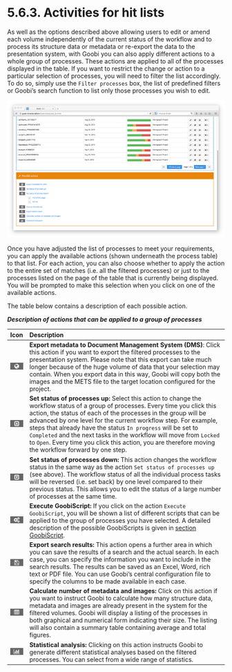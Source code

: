 # 5.6.3. Activities for hit lists

As well as the options described above allowing users to edit or amend each volume independently of the current status of the workflow and to process its structure data or metadata or re-export the data to the presentation system, with Goobi you can also apply different actions to a whole group of processes. These actions are applied to all of the processes displayed in the table. If you want to restrict the change or action to a particular selection of processes, you will need to filter the list accordingly. To do so, simply use the `Filter processes` box, the list of predefined filters or Goobi’s search function to list only those processes you wish to edit.

![Possible actions for hit lists](../../.gitbook/assets/76e.png)

Once you have adjusted the list of processes to meet your requirements, you can apply the available actions \(shown underneath the process table\) to that list. For each action, you can also choose whether to apply the action to the entire set of matches \(i.e. all the filtered processes\) or just to the processes listed on the page of the table that is currently being displayed. You will be prompted to make this selection when you click on one of the available actions.

The table below contains a description of each possible action.

_**Description of actions that can be applied to a group of processes**_

| **Icon** | **Description** |
| :--- | :--- |
| ![process-10.png](../../.gitbook/assets/process-10.png) | **Export metadata to Document Management System \(DMS\)**: Click this action if you want to export the filtered processes to the presentation system. Please note that this export can take much longer because of the huge volume of data that your selection may contain. When you export data in this way, Goobi will copy both the images and the METS file to the target location configured for the project. |
| ![process-11.png](../../.gitbook/assets/process-11.png) | **Set status of processes up:** Select this action to change the workflow status of a group of processes. Every time you click this action, the status of each of the processes in the group will be advanced by one level for the current workflow step. For example, steps that already have the status `In progress` will be set to `Completed` and the next tasks in the workflow will move from `Locked` to `Open`. Every time you click this action, you are therefore moving the workflow forward by one step. |
| ![process-12.png](../../.gitbook/assets/process-12.png) | **Set status of processes down:** This action changes the workflow status in the same way as the action `Set status of processes up` \(see above\). The workflow status of all the individual process tasks will be reversed \(i.e. set back\) by one level compared to their previous status. This allows you to edit the status of a large number of processes at the same time. |
| ![process-13.png](../../.gitbook/assets/process-13.png) | **Execute GoobiScript:** If you click on the action `Execute GoobiScript`, you will be shown a list of different scripts that can be applied to the group of processes you have selected. A detailed description of the possible GoobiScripts is given in [section GoobiScript](5.6.4.md). |
| ![process-14.png](../../.gitbook/assets/process-14.png) | **Export search results:** This action opens a further area in which you can save the results of a search and the actual search. In each case, you can specify the information you want to include in the search results. The results can be saved as an Excel, Word, rich text or PDF file. You can use Goobi’s central configuration file to specify the columns to be made available in each case. |
| ![process-15.png](../../.gitbook/assets/process-15.png) | **Calculate number of metadata and images:** Click on this action if you want to instruct Goobi to calculate how many structure data, metadata and images are already present in the system for the filtered volumes. Goobi will display a listing of the processes in both graphical and numerical form indicating their size. The listing will also contain a summary table containing average and total figures. |
| ![process-16.png](../../.gitbook/assets/process-16.png) | **Statistical analysis:** Clicking on this action instructs Goobi to generate different statistical analyses based on the filtered processes. You can select from a wide range of statistics. |

